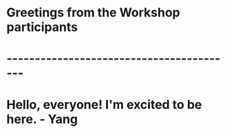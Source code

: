 # Greetings from the Workshop participants
# -----------------------------------------

# Hello, everyone! I'm excited to be here. - Yang

<!-- TODO: Add your name and greeting here -->